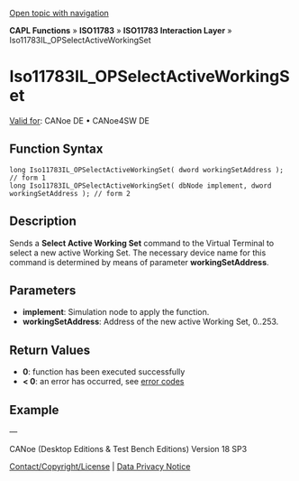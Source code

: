 [Open topic with navigation](../../../../../../CANoeDEFamily.htm#Topics/CAPLFunctions/ISO11783/ISOInteractionLayer/Functions/CAPLfunctionIso11783ILOPSelectActiveWorkingSet.md)

**CAPL Functions** » **ISO11783** » **ISO11783 Interaction Layer** » Iso11783IL_OPSelectActiveWorkingSet

# Iso11783IL_OPSelectActiveWorkingSet

[Valid for](../../../../Shared/FeatureAvailability.md):  CANoe DE • CANoe4SW DE

## Function Syntax

```plaintext
long Iso11783IL_OPSelectActiveWorkingSet( dword workingSetAddress ); // form 1
long Iso11783IL_OPSelectActiveWorkingSet( dbNode implement, dword workingSetAddress ); // form 2
```

## Description

Sends a **Select Active Working Set** command to the Virtual Terminal to select a new active Working Set. The necessary device name for this command is determined by means of parameter **workingSetAddress**.

## Parameters

- **implement**: Simulation node to apply the function.
- **workingSetAddress**: Address of the new active Working Set, 0..253.

## Return Values

- **0**: function has been executed successfully
- **< 0**: an error has occurred, see [error codes](../../../CAPLfunctionsISOj1939ErrorCodes.md)

## Example

—

CANoe (Desktop Editions & Test Bench Editions) Version 18 SP3

[Contact/Copyright/License](../../../../Shared/ContactCopyrightLicense.md) | [Data Privacy Notice](https://www.vector.com/int/en/company/get-info/privacy-policy/)
